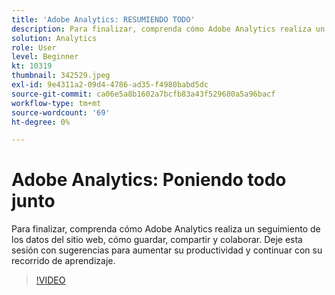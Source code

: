 ```yaml
---
title: 'Adobe Analytics: RESUMIENDO TODO'
description: Para finalizar, comprenda cómo Adobe Analytics realiza un seguimiento de los datos del sitio web, cómo guardar, compartir y colaborar. Deje esta sesión con sugerencias para aumentar su productividad.
solution: Analytics
role: User
level: Beginner
kt: 10319
thumbnail: 342529.jpeg
exl-id: 9e4311a2-09d4-4786-ad35-f4980babd5dc
source-git-commit: ca06e5a8b1602a7bcfb83a43f529680a5a96bacf
workflow-type: tm+mt
source-wordcount: '69'
ht-degree: 0%

---
```


# Adobe Analytics: Poniendo todo junto

Para finalizar, comprenda cómo Adobe Analytics realiza un seguimiento de los datos del sitio web, cómo guardar, compartir y colaborar. Deje esta sesión con sugerencias para aumentar su productividad y continuar con su recorrido de aprendizaje.

>[!VIDEO](https://video.tv.adobe.com/v/342529/?quality=12&learn=on)
